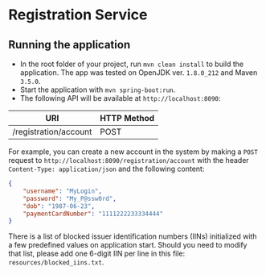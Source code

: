 # Registration Service

Running the application
---

* In the root folder of your project, run `mvn clean install` to build the application. The app was tested on OpenJDK ver. `1.8.0_212` and Maven `3.5.0`.
* Start the application with `mvn spring-boot:run`.
* The following API will be available at `http://localhost:8090`:

| URI                        | HTTP Method |
|----------------------------|-------------|
| /registration/account      | POST        |

For example, you can create a new account in the system by making a `POST` request to `http://localhost:8090/registration/account` with the header `Content-Type: application/json` and the following content:
```json
{
    "username": "MyLogin",
    "password": "My_P@ssw0rd",
    "dob": "1987-06-23",
    "paymentCardNumber": "1111222233334444"
}
```
There is a list of blocked issuer identification numbers (IINs) initialized with a few predefined values on application start. Should you need to modify that list, please add one 6-digit IIN per line in this file: `resources/blocked_iins.txt`.